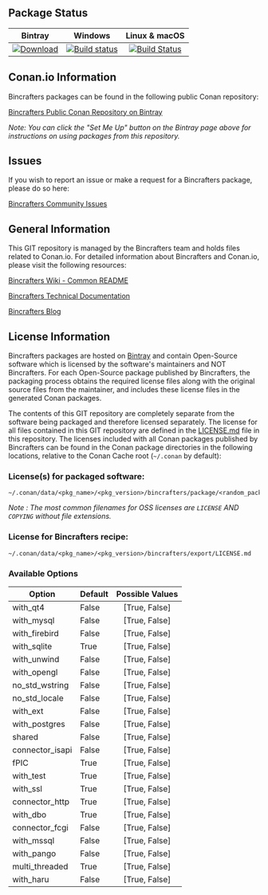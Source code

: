 ## Package Status

| Bintray | Windows | Linux & macOS |
|:--------:|:---------:|:-----------------:|
|[![Download](https://api.bintray.com/packages/bincrafters/public-conan/wt%3Abincrafters/images/download.svg) ](https://bintray.com/bincrafters/public-conan/wt%3Abincrafters/_latestVersion)|[![Build status](https://ci.appveyor.com/api/projects/status/github/bincrafters/conan-wt?svg=true)](https://ci.appveyor.com/project/bincrafters/conan-wt)|[![Build Status](https://travis-ci.com/bincrafters/conan-wt.svg)](https://travis-ci.com/bincrafters/conan-wt)|

## Conan.io Information

Bincrafters packages can be found in the following public Conan repository:

[Bincrafters Public Conan Repository on Bintray](https://bintray.com/bincrafters/public-conan)

*Note: You can click the "Set Me Up" button on the Bintray page above for instructions on using packages from this repository.*

## Issues

If you wish to report an issue or make a request for a Bincrafters package, please do so here:

[Bincrafters Community Issues](https://github.com/bincrafters/community/issues)

## General Information

This GIT repository is managed by the Bincrafters team and holds files related to Conan.io.  For detailed information about Bincrafters and Conan.io, please visit the following resources:

[Bincrafters Wiki - Common README](https://github.com/bincrafters/community/wiki/Common-README.md)

[Bincrafters Technical Documentation](http://bincrafters.readthedocs.io/en/latest/)

[Bincrafters Blog](https://bincrafters.github.io)

## License Information

Bincrafters packages are hosted on [Bintray](https://bintray.com) and contain Open-Source software which is licensed by the software's maintainers and NOT Bincrafters.  For each Open-Source package published by Bincrafters, the packaging process obtains the required license files along with the original source files from the maintainer, and includes these license files in the generated Conan packages.

The contents of this GIT repository are completely separate from the software being packaged and therefore licensed separately.  The license for all files contained in this GIT repository are defined in the [LICENSE.md](LICENSE.md) file in this repository.  The licenses included with all Conan packages published by Bincrafters can be found in the Conan package directories in the following locations, relative to the Conan Cache root (`~/.conan` by default):

### License(s) for packaged software:

    ~/.conan/data/<pkg_name>/<pkg_version>/bincrafters/package/<random_package_id>/license/<LICENSE_FILES_HERE>

*Note :   The most common filenames for OSS licenses are `LICENSE` AND `COPYING` without file extensions.*

### License for Bincrafters recipe:

    ~/.conan/data/<pkg_name>/<pkg_version>/bincrafters/export/LICENSE.md


### Available Options
| Option        | Default | Possible Values  |
| ------------- |:----------------- |:------------:|
| with_qt4      | False |  [True, False] |
| with_mysql      | False |  [True, False] |
| with_firebird      | False |  [True, False] |
| with_sqlite      | True |  [True, False] |
| with_unwind      | False |  [True, False] |
| with_opengl      | False |  [True, False] |
| no_std_wstring      | False |  [True, False] |
| no_std_locale      | False |  [True, False] |
| with_ext      | False |  [True, False] |
| with_postgres      | False |  [True, False] |
| shared      | False |  [True, False] |
| connector_isapi      | False |  [True, False] |
| fPIC      | True |  [True, False] |
| with_test      | True |  [True, False] |
| with_ssl      | True |  [True, False] |
| connector_http      | True |  [True, False] |
| with_dbo      | True |  [True, False] |
| connector_fcgi      | False |  [True, False] |
| with_mssql      | False |  [True, False] |
| with_pango      | False |  [True, False] |
| multi_threaded      | True |  [True, False] |
| with_haru      | False |  [True, False] |

